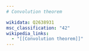 ```yaml
---
# Convolution theorem

wikidata: Q2638931
msc_classification: "42"
wikipedia_links:
  - "[[Convolution theorem]]"
---
```

